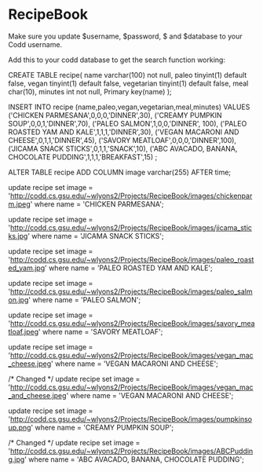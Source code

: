 # RecipeBook


Make sure you update $username, $password, $ and $database to your Codd username.


Add this to your codd database to get the search function working:

CREATE TABLE recipe(
name varchar(100) not null,
paleo tinyint(1) default false,
vegan tinyint(1) default false,
vegetarian tinyint(1) default false,
meal char(10),
minutes int not null,
Primary key(name)
);

INSERT INTO recipe (name,paleo,vegan,vegetarian,meal,minutes)
VALUES
('CHICKEN PARMESANA',0,0,0,'DINNER',30),
('CREAMY PUMPKIN SOUP',0,0,1,'DINNER',70),
('PALEO SALMON',1,0,0,'DINNER', 100),
('PALEO ROASTED YAM AND KALE',1,1,1,'DINNER',30),
('VEGAN MACARONI AND CHEESE',0,1,1,'DINNER',45),
('SAVORY MEATLOAF',0,0,0,'DINNER',100),
('JICAMA SNACK STICKS',0,1,1,'SNACK',10),
('ABC AVACADO, BANANA, CHOCOLATE PUDDING',1,1,1,'BREAKFAST',15)
;

ALTER TABLE recipe ADD COLUMN image varchar(255) AFTER time;

update recipe set image = 'http://codd.cs.gsu.edu/~wlyons2/Projects/RecipeBook/images/chickenparm.jpeg' where name = 'CHICKEN PARMESANA';

update recipe set image = 'http://codd.cs.gsu.edu/~wlyons2/Projects/RecipeBook/images/jicama_sticks.jpg' where name = 'JICAMA SNACK STICKS';

update recipe set image = 'http://codd.cs.gsu.edu/~wlyons2/Projects/RecipeBook/images/paleo_roasted_yam.jpg' where name = 'PALEO ROASTED YAM AND KALE';

update recipe set image = 'http://codd.cs.gsu.edu/~wlyons2/Projects/RecipeBook/images/paleo_salmon.jpg' where name = 'PALEO SALMON';

update recipe set image = 'http://codd.cs.gsu.edu/~wlyons2/Projects/RecipeBook/images/savory_meatloaf.jpeg' where name = 'SAVORY MEATLOAF';

update recipe set image = 'http://codd.cs.gsu.edu/~wlyons2/Projects/RecipeBook/images/vegan_mac_cheese.jpeg' where name = 'VEGAN MACARONI AND CHEESE';

/* Changed */
update recipe set image = 'http://codd.cs.gsu.edu/~wlyons2/Projects/RecipeBook/images/vegan_mac_and_cheese.jpeg' where name = 'VEGAN MACARONI AND CHEESE';

update recipe set image = 'http://codd.cs.gsu.edu/~wlyons2/Projects/RecipeBook/images/pumpkinsoup.png' where name = 'CREAMY PUMPKIN SOUP';

/* Changed */
update recipe set image = 'http://codd.cs.gsu.edu/~wlyons2/Projects/RecipeBook/images/ABCPudding.jpg' where name = 'ABC AVACADO, BANANA, CHOCOLATE PUDDING';
